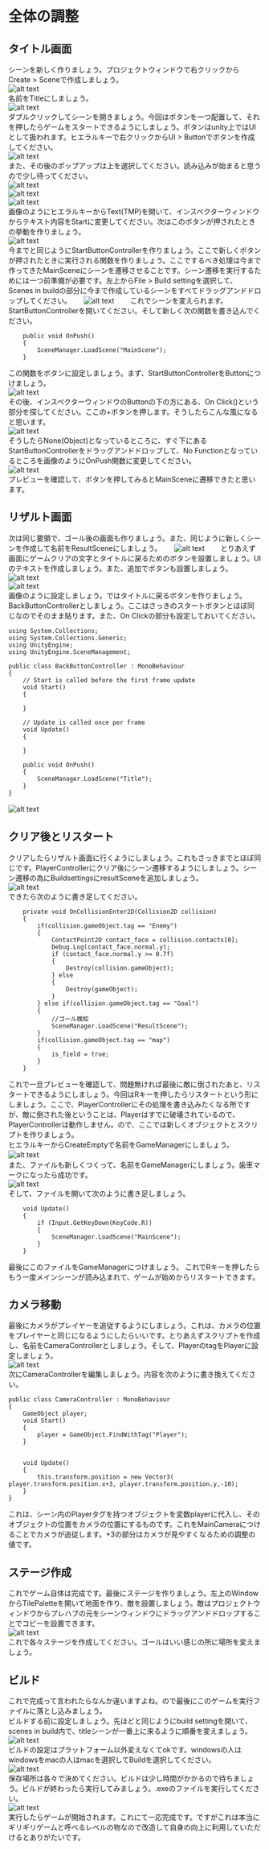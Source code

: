 # 全体の調整
## タイトル画面
シーンを新しく作りましょう。プロジェクトウィンドウで右クリックからCreate > Sceneで作成しましょう。  
![alt text](image.png)  
名前をTitleにしましょう。  
![alt text](image-1.png)  
ダブルクリックしてシーンを開きましょう。今回はボタンを一つ配置して、それを押したらゲームをスタートできるようにしましょう。ボタンはunity上ではUIとして扱われます。ヒエラルキーで右クリックからUI > Buttonでボタンを作成してください。  
![alt text](image-2.png)  
また、その後のポップアップは上を選択してください。読み込みが始まると思うので少し待ってください。  
![alt text](image-3.png)  
![alt text](image-4.png)  
![alt text](image-5.png)  
画像のようにヒエラルキーからText(TMP)を開いて、インスペクターウィンドウからテキスト内容をStartに変更してください。次はこのボタンが押されたときの挙動を作りましょう。  
![alt text](image-6.png)  
今までと同じようにStartButtonControllerを作りましょう。ここで新しくボタンが押されたときに実行される関数を作りましょう。ここでするべき処理は今まで作ってきたMainSceneにシーンを遷移させることです。シーン遷移を実行するためには一つ前準備が必要です。左上からFile > Build settingを選択して、Scenes in buildの部分に今まで作成しているシーンをすべてドラッグアンドドロップしてください。　　
![alt text](image-7.png)　　
これでシーンを変えられます。StartButtonControllerを開いてください。そして新しく次の関数を書き込んでください。  
```
    public void OnPush()
    {
        SceneManager.LoadScene("MainScene");
    }
```
この関数をボタンに設定しましょう。まず、StartButtonControllerをButtonにつけましょう。  
![alt text](image-8.png)  
その後、インスペクターウィンドウのButtonの下の方にある、On Click()という部分を探してください。ここの+ボタンを押します。そうしたらこんな風になると思います。  
![alt text](image-9.png)  
そうしたらNone(Object)となっているところに、すぐ下にあるStartButtonControllerをドラッグアンドドロップして、No Functionとなっているところを画像のようにOnPush関数に変更してください。  
![alt text](image-10.png)  
プレビューを確認して、ボタンを押してみるとMainSceneに遷移できたと思います。  
## リザルト画面 
次は同じ要領で、ゴール後の画面も作りましょう。また、同じように新しくシーンを作成して名前をResultSceneにしましょう。　　
![alt text](image-11.png)　　
とりあえず画面にゲームクリアの文字とタイトルに戻るためのボタンを設置しましょう。UIのテキストを作成しましょう。また、追加でボタンも設置しましょう。  
![alt text](image-12.png)  
![alt text](image-13.png)  
画像のように設定しましょう。ではタイトルに戻るボタンを作りましょう。BackButtonControllerとしましょう。ここはさっきのスタートボタンとほぼ同じなのでそのまま貼ります。また、On Clickの部分も設定しておいてください。  
```
using System.Collections;
using System.Collections.Generic;
using UnityEngine;
using UnityEngine.SceneManagement;

public class BackButtonController : MonoBehaviour
{
    // Start is called before the first frame update
    void Start()
    {
        
    }

    // Update is called once per frame
    void Update()
    {
        
    }

    public void OnPush()
    {
        SceneManager.LoadScene("Title");
    }
}
```
![alt text](image-14.png)　　
## クリア後とリスタート
クリアしたらリザルト画面に行くようにしましょう。これもさっきまでとほぼ同じです。PlayerControllerにクリア後にシーン遷移するようにしましょう。シーン遷移の為にBuildsettingsにresultSceneを追加しましょう。  
![alt text](image-15.png)    
できたら次のように書き足してください。  
```
    private void OnCollisionEnter2D(Collision2D collision)
    {
        if(collision.gameObject.tag == "Enemy")
        {           
            ContactPoint2D contact_face = collision.contacts[0];
            Debug.Log(contact_face.normal.y);
            if (contact_face.normal.y >= 0.7f)
            {
                Destroy(collision.gameObject);
            } else
            {
                Destroy(gameObject);
            }
        } else if(collision.gameObject.tag == "Goal")
        {
            //ゴール検知
            SceneManager.LoadScene("ResultScene");
        }
        if(collision.gameObject.tag == "map")
        {
            is_field = true;
        }
    }
```
これで一旦プレビューを確認して、問題無ければ最後に敵に倒されたあと、リスタートできるようにしましょう。今回はRキーを押したらリスタートという形にしましょう。ここで、PlayerControllerにその処理を書き込みたくなる所ですが、敵に倒された後ということは、Playerはすでに破壊されているので、PlayerControllerは動作しません。ので、ここでは新しくオブジェクトとスクリプトを作りましょう。  
ヒエラルキーからCreateEmptyで名前をGameManagerにしましょう。  
![alt text](image-16.png)　　  
また、ファイルも新しくつくって、名前をGameManagerにしましょう。歯車マークになったら成功です。  
![alt text](image-17.png)   
そして、ファイルを開いて次のように書き足しましょう。  
```
    void Update()
    {
        if (Input.GetKeyDown(KeyCode.R))
        {
            SceneManager.LoadScene("MainScene");
        }
    }
```
最後にこのファイルをGameManagerにつけましょう。
これでRキーを押したらもう一度メインシーンが読み込まれて、ゲームが始めからリスタートできます。  
## カメラ移動
最後にカメラがプレイヤーを追従するようにしましょう。これは、カメラの位置をプレイヤーと同じになるようにしたらいいです。とりあえずスクリプトを作成し、名前をCameraControllerとしましょう。そして、PlayerのtagをPlayerに設定しましょう。  
![alt text](image-23.png)  
次にCameraControllerを編集しましょう。内容を次のように書き換えてください。  
```
public class CameraController : MonoBehaviour
{
    GameObject player;
    void Start()
    {
        player = GameObject.FindWithTag("Player");
    }

    
    void Update()
    {
        this.transform.position = new Vector3( player.transform.position.x+3, player.transform.position.y,-10);
    }
}
```
これは、シーン内のPlayerタグを持つオブジェクトを変数playerに代入し、そのオブジェクトの位置をカメラの位置にするものです。これをMainCameraにつけることでカメラが追従します。+3の部分はカメラが見やすくなるための調整の値です。
## ステージ作成
これでゲーム自体は完成です。最後にステージを作りましょう。左上のWindowからTilePaletteを開いて地面を作り、敵を設置しましょう。敵はプロジェクトウィンドウからプレハブの元をシーンウィンドウにドラッグアンドドロップすることでコピーを設置できます。  
![alt text](image-19.png)  
これで各々ステージを作成してください。ゴールはいい感じの所に場所を変えましょう。  
## ビルド
これで完成って言われたらなんか違いますよね。ので最後にこのゲームを実行ファイルに落とし込みましょう。  
ビルドする前に設定しましょう。先ほどと同じようにbuild settingを開いて、scenes in build内で、titleシーンが一番上に来るように順番を変えましょう。  
![alt text](image-20.png)  
ビルドの設定はプラットフォーム以外変えなくてokです。windowsの人はwindowsをmacの人はmacを選択してBuildを選択してください。  
![alt text](image-21.png)  
保存場所は各々で決めてください。ビルドは少し時間がかかるので待ちましょう。ビルドが終わったら実行してみましょう。.exeのファイルを実行してください。  
![alt text](image-22.png)  
実行したらゲームが開始されます。これにて一応完成です。ですがこれは本当にギリギリゲームと呼べるレベルの物なので改造して自身の向上に利用していただけるとありがたいです。